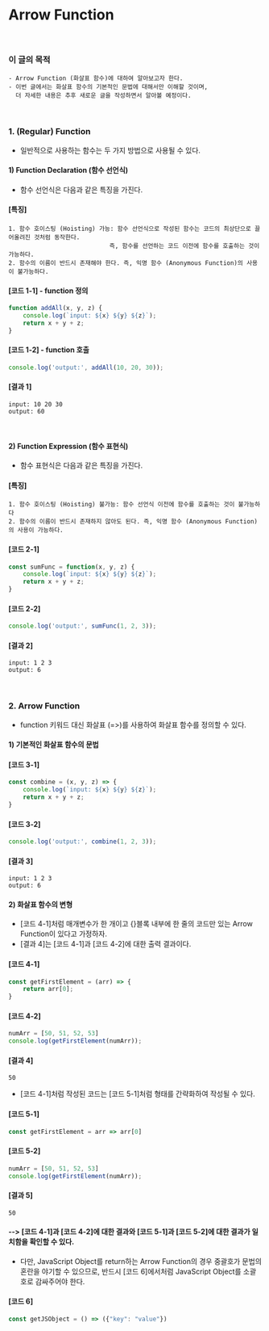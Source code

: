 # Arrow Function
<br/>

### 이 글의 목적
    - Arrow Function (화살표 함수)에 대하여 알아보고자 한다.
    - 이번 글에서는 화살표 함수의 기본적인 문법에 대해서만 이해할 것이며,
      더 자세한 내용은 추후 새로운 글을 작성하면서 알아볼 예정이다.
<br/>

### 1. (Regular) Function
- 일반적으로 사용하는 함수는 두 가지 방법으로 사용될 수 있다.
#### 1) Function Declaration (함수 선언식)
- 함수 선언식은 다음과 같은 특징을 가진다.
#### [특징]
```plaintext
1. 함수 호이스팅 (Hoisting) 가능: 함수 선언식으로 작성된 함수는 코드의 최상단으로 끌어올려진 것처럼 동작한다.
                            즉, 함수를 선언하는 코드 이전에 함수를 호출하는 것이 가능하다.
2. 함수의 이름이 반드시 존재해야 한다. 즉, 익명 함수 (Anonymous Function)의 사용이 불가능하다.
```
#### [코드 1-1] - function 정의
```javascript
function addAll(x, y, z) {
    console.log(`input: ${x} ${y} ${z}`);
    return x + y + z;
}
```
#### [코드 1-2] - function 호출
```javascript
console.log('output:', addAll(10, 20, 30));
```
#### [결과 1]
```plaintext
input: 10 20 30
output: 60
```
<br/>

#### 2) Function Expression (함수 표현식)
- 함수 표현식은 다음과 같은 특징을 가진다.
#### [특징]
```plaintext
1. 함수 호이스팅 (Hoisting) 불가능: 함수 선언식 이전에 함수를 호출하는 것이 불가능하다
2. 함수의 이름이 반드시 존재하지 않아도 된다. 즉, 익명 함수 (Anonymous Function)의 사용이 가능하다.
```
#### [코드 2-1]
```javascript
const sumFunc = function(x, y, z) {
    console.log(`input: ${x} ${y} ${z}`);
    return x + y + z;
}
```
#### [코드 2-2]
```javascript
console.log('output:', sumFunc(1, 2, 3));
```
#### [결과 2]
```plaintext
input: 1 2 3
output: 6
```
<br/>

### 2. Arrow Function
- function 키워드 대신 화살표 (=>)를 사용하여 화살표 함수를 정의할 수 있다.
#### 1) 기본적인 화살표 함수의 문법
#### [코드 3-1]
```javascript
const combine = (x, y, z) => {
    console.log(`input: ${x} ${y} ${z}`);
    return x + y + z;
}
```
#### [코드 3-2]
```javascript
console.log('output:', combine(1, 2, 3));
```
#### [결과 3]
```plaintext
input: 1 2 3
output: 6
```
#### 2) 화살표 함수의 변형
- [코드 4-1]처럼 매개변수가 한 개이고 {}블록 내부에 한 줄의 코드만 있는 Arrow Function이 있다고 가정하자.
- [결과 4]는 [코드 4-1]과 [코드 4-2]에 대한 출력 결과이다.
#### [코드 4-1]
```javascript
const getFirstElement = (arr) => {
    return arr[0];
}
```
#### [코드 4-2]
```javascript
numArr = [50, 51, 52, 53]
console.log(getFirstElement(numArr));
```
#### [결과 4]
```plaintext
50
```
- [코드 4-1]처럼 작성된 코드는 [코드 5-1]처럼 형태를 간략화하여 작성될 수 있다.
#### [코드 5-1]
```javascript
const getFirstElement = arr => arr[0]
```
#### [코드 5-2]
```javascript
numArr = [50, 51, 52, 53]
console.log(getFirstElement(numArr));
```
#### [결과 5]
```plaintext
50
```
#### --> [코드 4-1]과 [코드 4-2]에 대한 결과와 [코드 5-1]과 [코드 5-2]에 대한 결과가 일치함을 확인할 수 있다.
- 다만, JavaScript Object를 return하는 Arrow Function의 경우 중괄호가 문법의 혼란을 야기할 수 있으므로, 반드시 [코드 6]에서처럼 JavaScript Object를 소괄호로 감싸주어야 한다.
#### [코드 6]
```javascript
const getJSObject = () => ({"key": "value"})
```
